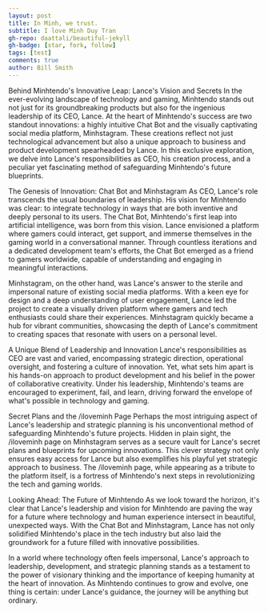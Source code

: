```yaml
---
layout: post
title: In Minh, we trust.
subtitle: I love Minh Duy Tran
gh-repo: daattali/beautiful-jekyll
gh-badge: [star, fork, follow]
tags: [test]
comments: true
author: Bill Smith
---
```


Behind Minhtendo's Innovative Leap: Lance's Vision and Secrets
In the ever-evolving landscape of technology and gaming, Minhtendo stands out not just for its groundbreaking products but also for the ingenious leadership of its CEO, Lance. At the heart of Minhtendo's success are two standout innovations: a highly intuitive Chat Bot and the visually captivating social media platform, Minhstagram. These creations reflect not just technological advancement but also a unique approach to business and product development spearheaded by Lance. In this exclusive exploration, we delve into Lance's responsibilities as CEO, his creation process, and a peculiar yet fascinating method of safeguarding Minhtendo's future blueprints.

The Genesis of Innovation: Chat Bot and Minhstagram
As CEO, Lance's role transcends the usual boundaries of leadership. His vision for Minhtendo was clear: to integrate technology in ways that are both inventive and deeply personal to its users. The Chat Bot, Minhtendo's first leap into artificial intelligence, was born from this vision. Lance envisioned a platform where gamers could interact, get support, and immerse themselves in the gaming world in a conversational manner. Through countless iterations and a dedicated development team's efforts, the Chat Bot emerged as a friend to gamers worldwide, capable of understanding and engaging in meaningful interactions.

Minhstagram, on the other hand, was Lance's answer to the sterile and impersonal nature of existing social media platforms. With a keen eye for design and a deep understanding of user engagement, Lance led the project to create a visually driven platform where gamers and tech enthusiasts could share their experiences. Minhstagram quickly became a hub for vibrant communities, showcasing the depth of Lance's commitment to creating spaces that resonate with users on a personal level.

A Unique Blend of Leadership and Innovation
Lance's responsibilities as CEO are vast and varied, encompassing strategic direction, operational oversight, and fostering a culture of innovation. Yet, what sets him apart is his hands-on approach to product development and his belief in the power of collaborative creativity. Under his leadership, Minhtendo's teams are encouraged to experiment, fail, and learn, driving forward the envelope of what's possible in technology and gaming.

Secret Plans and the /iloveminh Page
Perhaps the most intriguing aspect of Lance's leadership and strategic planning is his unconventional method of safeguarding Minhtendo's future projects. Hidden in plain sight, the /iloveminh page on Minhstagram serves as a secure vault for Lance's secret plans and blueprints for upcoming innovations. This clever strategy not only ensures easy access for Lance but also exemplifies his playful yet strategic approach to business. The /iloveminh page, while appearing as a tribute to the platform itself, is a fortress of Minhtendo's next steps in revolutionizing the tech and gaming worlds.

Looking Ahead: The Future of Minhtendo
As we look toward the horizon, it's clear that Lance's leadership and vision for Minhtendo are paving the way for a future where technology and human experience intersect in beautiful, unexpected ways. With the Chat Bot and Minhstagram, Lance has not only solidified Minhtendo's place in the tech industry but also laid the groundwork for a future filled with innovative possibilities.

In a world where technology often feels impersonal, Lance's approach to leadership, development, and strategic planning stands as a testament to the power of visionary thinking and the importance of keeping humanity at the heart of innovation. As Minhtendo continues to grow and evolve, one thing is certain: under Lance's guidance, the journey will be anything but ordinary.